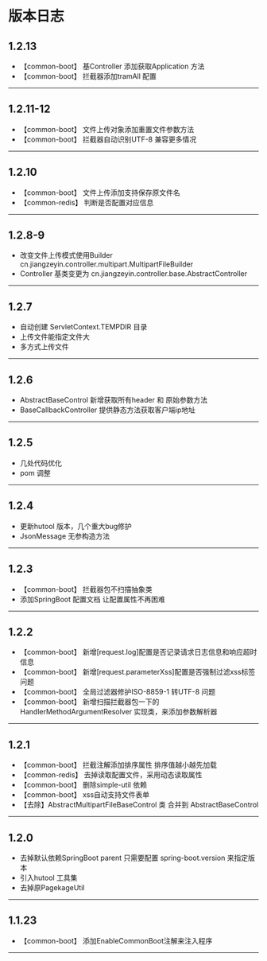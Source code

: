 # 版本日志

## 1.2.13

*  【common-boot】 基Controller 添加获取Application 方法
*  【common-boot】 拦截器添加tramAll 配置

---------------------------------------------------------------------

## 1.2.11-12

*  【common-boot】 文件上传对象添加重置文件参数方法
*  【common-boot】 拦截器自动识别UTF-8 兼容更多情况

---------------------------------------------------------------------
## 1.2.10

*  【common-boot】 文件上传添加支持保存原文件名
*  【common-redis】 判断是否配置对应信息 

---------------------------------------------------------------------
## 1.2.8-9

*  改变文件上传模式使用Builder cn.jiangzeyin.controller.multipart.MultipartFileBuilder
*  Controller 基类变更为 cn.jiangzeyin.controller.base.AbstractController

---------------------------------------------------------------------
## 1.2.7

*  自动创建 ServletContext.TEMPDIR 目录
*  上传文件能指定文件大
*  多方式上传文件

---------------------------------------------------------------------
## 1.2.6

*  AbstractBaseControl 新增获取所有header 和 原始参数方法
*  BaseCallbackController 提供静态方法获取客户端ip地址
---------------------------------------------------------------------

## 1.2.5

*  几处代码优化
*  pom 调整
---------------------------------------------------------------------

## 1.2.4
*  更新hutool 版本，几个重大bug修护
*  JsonMessage 无参构造方法
---------------------------------------------------------------------

## 1.2.3
*  【common-boot】 拦截器包不扫描抽象类
*  添加SpringBoot 配置文档  让配置属性不再困难

---------------------------------------------------------------------

## 1.2.2
*  【common-boot】 新增[request.log]配置是否记录请求日志信息和响应超时信息
*  【common-boot】 新增[request.parameterXss]配置是否强制过滤xss标签问题
*  【common-boot】 全局过滤器修护ISO-8859-1 转UTF-8 问题
*  【common-boot】 新增扫描拦截器包一下的 HandlerMethodArgumentResolver 实现类，来添加参数解析器

---------------------------------------------------------------------

## 1.2.1
*  【common-boot】 拦截注解添加排序属性  排序值越小越先加载
*  【common-redis】 去掉读取配置文件，采用动态读取属性 
*  【common-boot】 删除simple-util 依赖
*  【common-boot】 xss自动支持文件表单
*  【去除】AbstractMultipartFileBaseControl 类 合并到 AbstractBaseControl

---------------------------------------------------------------------

## 1.2.0
*  去掉默认依赖SpringBoot parent  只需要配置  spring-boot.version 来指定版本 
*  引入hutool 工具集
*  去掉原PagekageUtil

---------------------------------------------------------------------

## 1.1.23
*  【common-boot】            添加EnableCommonBoot注解来注入程序

---------------------------------------------------------------------
